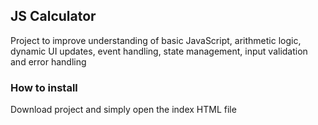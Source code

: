 ## JS Calculator

Project to improve understanding of basic JavaScript, arithmetic logic, dynamic UI updates, event handling, state management, input validation and error handling

### How to install

Download project and simply open the index HTML file
